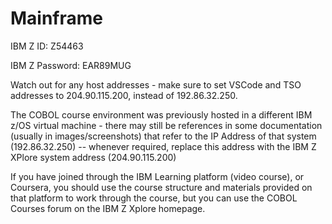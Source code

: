 # Mainframe

IBM Z ID: Z54463

IBM Z Password: EAR89MUG





Watch out for any host addresses - make sure to set VSCode and TSO addresses to 204.90.115.200, instead of 192.86.32.250.



The COBOL course environment was previously hosted in a different IBM z/OS virtual machine - there may still be references in some documentation (usually in images/screenshots) that refer to the IP Address of that system (192.86.32.250) -- whenever required, replace this address with the IBM Z XPlore system address (204.90.115.200)



If you have joined through the IBM Learning platform (video course), or Coursera, you should use the course structure and materials provided on that platform to work through the course, but you can use the COBOL Courses forum on the IBM Z Xplore homepage.
